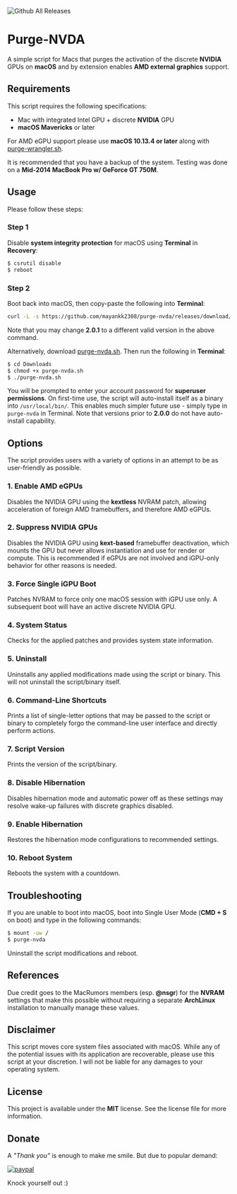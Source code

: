 ![Github All Releases](https://img.shields.io/github/downloads/mayankk2308/purge-nvda/total.svg?style=for-the-badge)
# Purge-NVDA
A simple script for Macs that purges the activation of the discrete **NVIDIA** GPUs on **macOS** and by extension enables **AMD external graphics** support.

## Requirements
This script requires the following specifications:
* Mac with integrated Intel GPU + discrete **NVIDIA** GPU
* **macOS Mavericks** or later

For AMD eGPU support please use **macOS 10.13.4 or later** along with [purge-wrangler.sh](https://github.com/mayankk2308/purge-wrangler/releases).

It is recommended that you have a backup of the system. Testing was done on a **Mid-2014 MacBook Pro w/ GeForce GT 750M**.

## Usage
Please follow these steps:

### Step 1
Disable **system integrity protection** for macOS using **Terminal** in **Recovery**:
```bash
$ csrutil disable
$ reboot
```

### Step 2
Boot back into macOS, then copy-paste the following into **Terminal**:
```bash
curl -L -s https://github.com/mayankk2308/purge-nvda/releases/download/2.0.1/purge-nvda.sh > purge-nvda.sh;chmod +x purge-nvda.sh;./purge-nvda.sh;rm purge-nvda.sh
```

Note that you may change **2.0.1** to a different valid version in the above command.

Alternatively, download [purge-nvda.sh](https://github.com/mayankk2308/purge-nvda/releases). Then run the following in **Terminal**:
```bash
$ cd Downloads
$ chmod +x purge-nvda.sh
$ ./purge-nvda.sh
```

You will be prompted to enter your account password for **superuser permissions**. On first-time use, the script will auto-install itself as a binary into `/usr/local/bin/`. This enables much simpler future use - simply type in `purge-nvda` in Terminal. Note that versions prior to **2.0.0** do not have auto-install capability.

## Options
The script provides users with a variety of options in an attempt to be as user-friendly as possible.

### 1. Enable AMD eGPUs
Disables the NVIDIA GPU using the **kextless** NVRAM patch, allowing acceleration of foreign AMD framebuffers, and therefore AMD eGPUs.

### 2. Suppress NVIDIA GPUs
Disables the NVIDIA GPU using **kext-based** framebuffer deactivation, which mounts the GPU but never allows instantiation and use for render or compute. This is recommended if eGPUs are not involved and iGPU-only behavior for other reasons is needed.

### 3. Force Single iGPU Boot
Patches NVRAM to force only one macOS session with iGPU use only. A subsequent boot will have an active discrete NVIDIA GPU.

### 4. System Status
Checks for the applied patches and provides system state information.

### 5. Uninstall
Uninstalls any applied modifications made using the script or binary. This will not uninstall the script/binary itself.

### 6. Command-Line Shortcuts
Prints a list of single-letter options that may be passed to the script or binary to completely forgo the command-line user interface and directly perform actions.

### 7. Script Version
Prints the version of the script/binary.

### 8. Disable Hibernation
Disables hibernation mode and automatic power off as these settings may resolve wake-up failures with discrete graphics disabled.

### 9. Enable Hibernation
Restores the hibernation mode configurations to recommended settings.

### 10. Reboot System
Reboots the system with a countdown.

## Troubleshooting
If you are unable to boot into macOS, boot into Single User Mode (**CMD + S** on boot) and type in the following commands:
```bash
$ mount -uw /
$ purge-nvda
```

Uninstall the script modifications and reboot.

## References
Due credit goes to the MacRumors members (esp. **@nsgr**) for the **NVRAM** settings that make this possible without requiring a separate **ArchLinux** installation to manually manage these values.

## Disclaimer
This script moves core system files associated with macOS. While any of the potential issues with its application are recoverable, please use this script at your discretion. I will not be liable for any damages to your operating system.

## License
This project is available under the **MIT** license. See the license file for more information.

## Donate
A *"Thank you"* is enough to make me smile. But due to popular demand:

[![paypal][image-1]][1]

Knock yourself out :)

[image-1]:	https://www.paypalobjects.com/en_US/i/btn/btn_donate_SM.gif
[1]:	https://www.paypal.com/cgi-bin/webscr?cmd=_donations&business=mayankk2308@gmail.com&lc=US&item_name=mac_editor&no_note=0&currency_code=USD&bn=PP-DonationsBF:btn_donate_SM.gif:NonHostedGuest
